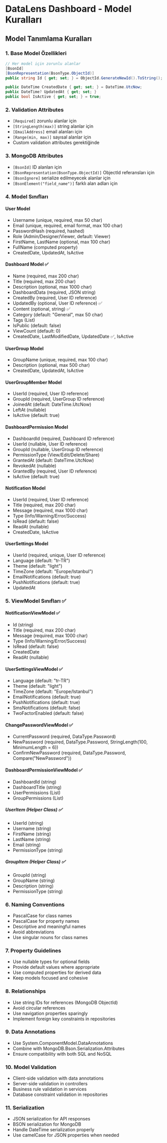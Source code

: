 # DataLens Dashboard - Model Kuralları

## Model Tanımlama Kuralları

### 1. Base Model Özellikleri
```csharp
// Her model için zorunlu alanlar
[BsonId]
[BsonRepresentation(BsonType.ObjectId)]
public string Id { get; set; } = ObjectId.GenerateNewId().ToString();

public DateTime CreatedDate { get; set; } = DateTime.UtcNow;
public DateTime? UpdatedAt { get; set; }
public bool IsActive { get; set; } = true;
```

### 2. Validation Attributes
- `[Required]` zorunlu alanlar için
- `[StringLength(max)]` string alanlar için
- `[EmailAddress]` email alanları için
- `[Range(min, max)]` sayısal alanlar için
- Custom validation attributes gerektiğinde

### 3. MongoDB Attributes
- `[BsonId]` ID alanları için
- `[BsonRepresentation(BsonType.ObjectId)]` ObjectId referansları için
- `[BsonIgnore]` serialize edilmeyecek alanlar için
- `[BsonElement("field_name")]` farklı alan adları için

### 4. Model Sınıfları

#### User Model
- Username (unique, required, max 50 char)
- Email (unique, required, email format, max 100 char)
- PasswordHash (required, hashed)
- Role (Admin/Designer/Viewer, default: Viewer)
- FirstName, LastName (optional, max 100 char)
- FullName (computed property)
- CreatedDate, UpdatedAt, IsActive

#### Dashboard Model ✅
- Name (required, max 200 char)
- Title (required, max 200 char)
- Description (optional, max 1000 char)
- DashboardData (required, JSON string)
- CreatedBy (required, User ID reference)
- UpdatedBy (optional, User ID reference) ✅
- Content (optional, string) ✅
- Category (default: "General", max 50 char)
- Tags (List<string>)
- IsPublic (default: false)
- ViewCount (default: 0)
- CreatedDate, LastModifiedDate, UpdatedDate ✅, IsActive

#### UserGroup Model
- GroupName (unique, required, max 100 char)
- Description (optional, max 500 char)
- CreatedDate, UpdatedAt, IsActive

#### UserGroupMember Model
- UserId (required, User ID reference)
- GroupId (required, UserGroup ID reference)
- JoinedAt (default: DateTime.UtcNow)
- LeftAt (nullable)
- IsActive (default: true)

#### DashboardPermission Model
- DashboardId (required, Dashboard ID reference)
- UserId (nullable, User ID reference)
- GroupId (nullable, UserGroup ID reference)
- PermissionType (View/Edit/Delete/Share)
- GrantedAt (default: DateTime.UtcNow)
- RevokedAt (nullable)
- GrantedBy (required, User ID reference)
- IsActive (default: true)

#### Notification Model
- UserId (required, User ID reference)
- Title (required, max 200 char)
- Message (required, max 1000 char)
- Type (Info/Warning/Error/Success)
- IsRead (default: false)
- ReadAt (nullable)
- CreatedDate, IsActive

#### UserSettings Model
- UserId (required, unique, User ID reference)
- Language (default: "tr-TR")
- Theme (default: "light")
- TimeZone (default: "Europe/Istanbul")
- EmailNotifications (default: true)
- PushNotifications (default: true)
- UpdatedAt

### 5. ViewModel Sınıfları ✅

#### NotificationViewModel ✅
- Id (string)
- Title (required, max 200 char)
- Message (required, max 1000 char)
- Type (Info/Warning/Error/Success)
- IsRead (default: false)
- CreatedDate
- ReadAt (nullable)

#### UserSettingsViewModel ✅
- Language (default: "tr-TR")
- Theme (default: "light")
- TimeZone (default: "Europe/Istanbul")
- EmailNotifications (default: true)
- PushNotifications (default: true)
- SmsNotifications (default: false)
- TwoFactorEnabled (default: false)

#### ChangePasswordViewModel ✅
- CurrentPassword (required, DataType.Password)
- NewPassword (required, DataType.Password, StringLength(100, MinimumLength = 6))
- ConfirmNewPassword (required, DataType.Password, Compare("NewPassword"))

#### DashboardPermissionViewModel ✅
- DashboardId (string)
- DashboardTitle (string)
- UserPermissions (List<UserItem>)
- GroupPermissions (List<GroupItem>)

##### UserItem (Helper Class) ✅
- UserId (string)
- Username (string)
- FirstName (string)
- LastName (string)
- Email (string)
- PermissionType (string)

##### GroupItem (Helper Class) ✅
- GroupId (string)
- GroupName (string)
- Description (string)
- PermissionType (string)

### 6. Naming Conventions
- PascalCase for class names
- PascalCase for property names
- Descriptive and meaningful names
- Avoid abbreviations
- Use singular nouns for class names

### 7. Property Guidelines
- Use nullable types for optional fields
- Provide default values where appropriate
- Use computed properties for derived data
- Keep models focused and cohesive

### 8. Relationships
- Use string IDs for references (MongoDB ObjectId)
- Avoid circular references
- Use navigation properties sparingly
- Implement foreign key constraints in repositories

### 9. Data Annotations
- Use System.ComponentModel.DataAnnotations
- Combine with MongoDB.Bson.Serialization.Attributes
- Ensure compatibility with both SQL and NoSQL

### 10. Model Validation
- Client-side validation with data annotations
- Server-side validation in controllers
- Business rule validation in services
- Database constraint validation in repositories

### 11. Serialization
- JSON serialization for API responses
- BSON serialization for MongoDB
- Handle DateTime serialization properly
- Use camelCase for JSON properties when needed